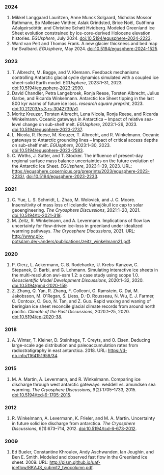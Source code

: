### 2024

1. Mikkel Langgaard Lauritzen, Anne Munck Solgaard, Nicholas Mossor Rathmann, Bo Møllesøe Vinther, Aslak Grindsted, Brice Noël, Guðfinna Aðalgeirsdóttir, and Christine Schøtt Hvidberg\. Modeled Greenland Ice Sheet evolution constrained by ice\-core\-derived Holocene elevation histories\. *EGUsphere*, July 2024\. [doi:10\.5194/egusphere\-2024\-2223](https://doi.org/10.5194/egusphere-2024-2223)\.   
2. Ward van Pelt and Thomas Frank\. A new glacier thickness and bed map for Svalbard\. *EGUsphere*, May 2024\. [doi:10\.5194/egusphere\-2024\-1525](https://doi.org/10.5194/egusphere-2024-1525)\.   

### 2023

1. T\. Albrecht, M\. Bagge, and V\. Klemann\. Feedback mechanisms controlling Antarctic glacial cycle dynamics simulated with a coupled ice sheet–solid Earth model\. *EGUsphere*, 2023:1–31, 2023\. [doi:10\.5194/egusphere\-2023\-2990](https://doi.org/10.5194/egusphere-2023-2990)\.   
2. David Chandler, Petra Langebroek, Ronja Reese, Torsten Albrecht, Julius Garbe, and Ricarda Winkelmann\. Antarctic Ice Sheet tipping in the last 800 kyr warns of future ice loss\. *research square preprint*, 2023\. [doi:10\.21203/rs\.3\.rs\-3042739/v1](https://doi.org/10.21203/rs.3.rs-3042739/v1)\.   
3. Moritz Kreuzer, Torsten Albrecht, Lena Nicola, Ronja Reese, and Ricarda Winkelmann\. Oceanic gateways in Antarctica – Impact of relative sea\-level change on sub\-shelf melt\. *EGUsphere*, 2023:1–26, 2023\. [doi:10\.5194/egusphere\-2023\-2737](https://doi.org/10.5194/egusphere-2023-2737)\.   
4. L\. Nicola, R\. Reese, M\. Kreuzer, T\. Albrecht, and R\. Winkelmann\. Oceanic gateways to Antarctic grounding lines – Impact of critical access depths on sub\-shelf melt\. *EGUsphere*, 2023:1–30, 2023\. [doi:10\.5194/egusphere\-2023\-2583](https://doi.org/10.5194/egusphere-2023-2583)\.   
5. C\. Wirths, J\. Sutter, and T\. Stocker\. The influence of present\-day regional surface mass balance uncertainties on the future evolution of the Antarctic Ice Sheet\. *EGUsphere*, 2023:1–39, 2023\. URL: [https://egusphere\.copernicus\.org/preprints/2023/egusphere\-2023\-2233/](https://egusphere.copernicus.org/preprints/2023/egusphere-2023-2233/), [doi:10\.5194/egusphere\-2023\-2233](https://doi.org/10.5194/egusphere-2023-2233)\.   

### 2021

1. C\. Yue, L\. S\. Schmidt, L\. Zhao, M\. Wolovick, and J\. C\. Moore\. Insensitivity of mass loss of Icelandic Vatnajökull ice cap to solar geoengineering\. *The Cryosphere Discussions*, 2021:1–20, 2021\. [doi:10\.5194/tc\-2021\-318](https://doi.org/10.5194/tc-2021-318)\.   
2. M\. Zeitz, R\. Winkelmann, and A\. Levermann\. Implications of flow law uncertainty for flow\-driven ice\-loss in greenland under idealized warming pathways\. *The Cryosphere Discussions*, 2021\. URL: [http://www\.pik\-potsdam\.de/~anders/publications/zeitz\_winkelmann21\.pdf](http://www.pik-potsdam.de/~anders/publications/zeitz_winkelmann21.pdf)\.   

### 2020

1. P\. Gierz, L\. Ackermann, C\. B\. Rodehacke, U\. Krebs\-Kanzow, C\. Stepanek, D\. Barbi, and G\. Lohmann\. Simulating interactive ice sheets in the multi\-resolution awi\-esm 1\.2: a case study using scope 1\.0\. *Geoscientific Model Development Discussions*, 2020:1–32, 2020\. [doi:10\.5194/gmd\-2020\-159](https://doi.org/10.5194/gmd-2020-159)\.   
2. Z\. Zhang, Q\. Yan, R\. Zhang, F\. Colleoni, G\. Ramstein, G\. Dai, M\. Jakobsson, M\. O'Regan, S\. Liess, D\.\-D\. Rousseau, N\. Wu, E\. J\. Farmer, C\. Contoux, C\. Guo, N\. Tan, and Z\. Guo\. Rapid waxing and waning of beringian ice sheet reconcile glacial climate records from around north pacific\. *Climate of the Past Discussions*, 2020:1–25, 2020\. [doi:10\.5194/cp\-2020\-38](https://doi.org/10.5194/cp-2020-38)\.   

### 2018

1. A\. Winter, T\. Kleiner, D\. Steinhage, T\. Creyts, and O\. Eisen\. Deducing large\-scale age distribution and paleoaccumulation rates from radiostratigraphy in east antarctica\. 2018\. URL: [https://d\-nb\.info/1164151959/34](https://d-nb.info/1164151959/34)\.   

### 2015

1. M\. A\. Martin, A\. Levermann, and R\. Winkelmann\. Comparing ice discharge through west antarctic gateways: weddell vs\. amundsen sea warming\. *The Cryosphere Discussions*, 9\(2\):1705–1733, 2015\. [doi:10\.5194/tcd\-9\-1705\-2015](https://doi.org/10.5194/tcd-9-1705-2015)\.   

### 2012

1. R\. Winkelmann, A\. Levermann, K\. Frieler, and M\. A\. Martin\. Uncertainty in future solid ice discharge from antarctica\. *The Cryosphere Discussions*, 6\(1\):673–714, 2012\. [doi:10\.5194/tcd\-6\-673\-2012](https://doi.org/10.5194/tcd-6-673-2012)\.   

### 2009

1. Ed Bueler, Constantine Khroulev, Andy Aschwanden, Ian Joughin, and Ben E\. Smith\. Modeled and observed fast flow in the Greenland ice sheet\. 2009\. URL: [http://pism\.github\.io/uaf\-iceflow/BKAJS\_submit2\_twocolumn\.pdf](http://pism.github.io/uaf-iceflow/BKAJS_submit2_twocolumn.pdf)\.   

